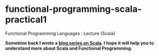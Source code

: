 # functional-programming-scala-practical1
Functional Programming Languages : Lecture (Scala)


**Sometime back I wrote a [blog series on Scala](http://renien.com/articles/introduction-to-scala/). I hope it will help you to understand more about Scala and Functional Programming.**
